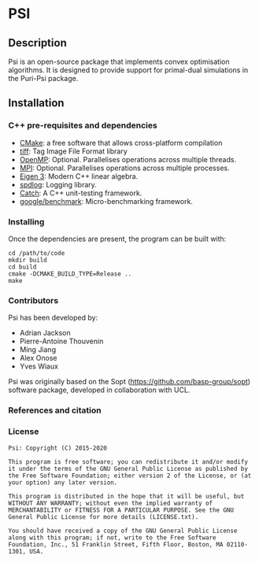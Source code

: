 
# PSI

## Description

Psi is an open-source package that implements convex optimisation algorithms. It is designed to provide support for primal-dual simulations in the Puri-Psi package.

## Installation

### C++ pre-requisites and dependencies

- [CMake](http://www.cmake.org/): a free software that allows cross-platform compilation
- [tiff](http://www.libtiff.org/): Tag Image File Format library
- [OpenMP](http://openmp.org/wp/): Optional. Parallelises operations across multiple threads.
- [MPI](http://www.mpi-forum.org): Optional. Parallelises operations across multiple processes.
- [Eigen 3](http://eigen.tuxfamily.org/index.php?title=Main_Page): Modern C++ linear algebra.
- [spdlog](https://github.com/gabime/spdlog): Logging library.
- [Catch](https://github.com/catchorg/Catch2): A C++ unit-testing framework.
- [google/benchmark](https://github.com/google/benchmark): Micro-benchmarking framework.

### Installing

Once the dependencies are present, the program can be built with:

```
cd /path/to/code
mkdir build
cd build
cmake -DCMAKE_BUILD_TYPE=Release ..
make
```

### Contributors

Psi has been developed by:

- Adrian Jackson
- Pierre-Antoine Thouvenin
- Ming Jiang
- Alex Onose
- Yves Wiaux

Psi was originally based on the Sopt (https://github.com/basp-group/sopt) software package, developed in collaboration with UCL.

### References and citation


### License


```
Psi: Copyright (C) 2015-2020

This program is free software; you can redistribute it and/or modify it under the terms of the GNU General Public License as published by the Free Software Foundation; either version 2 of the License, or (at your option) any later version.

This program is distributed in the hope that it will be useful, but WITHOUT ANY WARRANTY; without even the implied warranty of MERCHANTABILITY or FITNESS FOR A PARTICULAR PURPOSE. See the GNU General Public License for more details (LICENSE.txt).

You should have received a copy of the GNU General Public License along with this program; if not, write to the Free Software Foundation, Inc., 51 Franklin Street, Fifth Floor, Boston, MA 02110-1301, USA.
```
